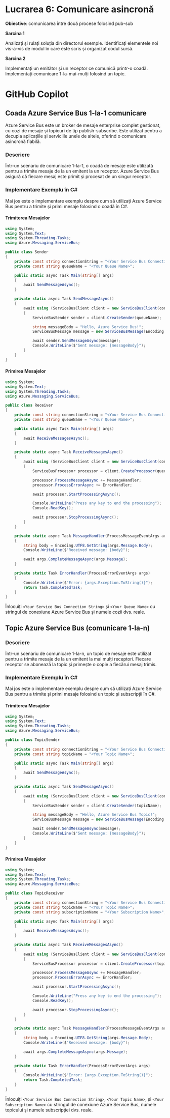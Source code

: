 # Lucrarea 6: Comunicare asincronă

**Obiective**: comunicarea între două procese folosind pub-sub

**Sarcina 1**

Analizați și rulați soluția din directorul exemple. Identificați elementele noi vis-a-vis de modul în care este scris și organizat codul sursă.

**Sarcina 2**

Implementați un emitător și un receptor ce comunică printr-o coadă.
Implementați comunicare 1-la-mai-mulți folosind un topic.

# GitHub Copilot

## Coada Azure Service Bus 1-la-1 comunicare

Azure Service Bus este un broker de mesaje enterprise complet gestionat, cu cozi de mesaje și topicuri de tip publish-subscribe. Este utilizat pentru a decupla aplicațiile și serviciile unele de altele, oferind o comunicare asincronă fiabilă.

### Descriere

Într-un scenariu de comunicare 1-la-1, o coadă de mesaje este utilizată pentru a trimite mesaje de la un emitent la un receptor. Azure Service Bus asigură că fiecare mesaj este primit și procesat de un singur receptor.

### Implementare Exemplu în C#

Mai jos este o implementare exemplu despre cum să utilizați Azure Service Bus pentru a trimite și primi mesaje folosind o coadă în C#.

#### Trimiterea Mesajelor

```csharp
using System;
using System.Text;
using System.Threading.Tasks;
using Azure.Messaging.ServiceBus;

public class Sender
{
    private const string connectionString = "<Your Service Bus Connection String>";
    private const string queueName = "<Your Queue Name>";

    public static async Task Main(string[] args)
    {
        await SendMessageAsync();
    }

    private static async Task SendMessageAsync()
    {
        await using (ServiceBusClient client = new ServiceBusClient(connectionString))
        {
            ServiceBusSender sender = client.CreateSender(queueName);

            string messageBody = "Hello, Azure Service Bus!";
            ServiceBusMessage message = new ServiceBusMessage(Encoding.UTF8.GetBytes(messageBody));

            await sender.SendMessageAsync(message);
            Console.WriteLine($"Sent message: {messageBody}");
        }
    }
}
```

#### Primirea Mesajelor

```csharp
using System;
using System.Text;
using System.Threading.Tasks;
using Azure.Messaging.ServiceBus;

public class Receiver
{
    private const string connectionString = "<Your Service Bus Connection String>";
    private const string queueName = "<Your Queue Name>";

    public static async Task Main(string[] args)
    {
        await ReceiveMessagesAsync();
    }

    private static async Task ReceiveMessagesAsync()
    {
        await using (ServiceBusClient client = new ServiceBusClient(connectionString))
        {
            ServiceBusProcessor processor = client.CreateProcessor(queueName, new ServiceBusProcessorOptions());

            processor.ProcessMessageAsync += MessageHandler;
            processor.ProcessErrorAsync += ErrorHandler;

            await processor.StartProcessingAsync();

            Console.WriteLine("Press any key to end the processing");
            Console.ReadKey();

            await processor.StopProcessingAsync();
        }
    }

    private static async Task MessageHandler(ProcessMessageEventArgs args)
    {
        string body = Encoding.UTF8.GetString(args.Message.Body);
        Console.WriteLine($"Received message: {body}");

        await args.CompleteMessageAsync(args.Message);
    }

    private static Task ErrorHandler(ProcessErrorEventArgs args)
    {
        Console.WriteLine($"Error: {args.Exception.ToString()}");
        return Task.CompletedTask;
    }
}
```

Înlocuiți `<Your Service Bus Connection String>` și `<Your Queue Name>` cu stringul de conexiune Azure Service Bus și numele cozii dvs. reale.

## Topic Azure Service Bus (comunicare 1-la-n)

### Descriere

Într-un scenariu de comunicare 1-la-n, un topic de mesaje este utilizat pentru a trimite mesaje de la un emitent la mai mulți receptori. Fiecare receptor se abonează la topic și primește o copie a fiecărui mesaj trimis.

### Implementare Exemplu în C#

Mai jos este o implementare exemplu despre cum să utilizați Azure Service Bus pentru a trimite și primi mesaje folosind un topic și subscripții în C#.

#### Trimiterea Mesajelor

```csharp
using System;
using System.Text;
using System.Threading.Tasks;
using Azure.Messaging.ServiceBus;

public class TopicSender
{
    private const string connectionString = "<Your Service Bus Connection String>";
    private const string topicName = "<Your Topic Name>";

    public static async Task Main(string[] args)
    {
        await SendMessageAsync();
    }

    private static async Task SendMessageAsync()
    {
        await using (ServiceBusClient client = new ServiceBusClient(connectionString))
        {
            ServiceBusSender sender = client.CreateSender(topicName);

            string messageBody = "Hello, Azure Service Bus Topic!";
            ServiceBusMessage message = new ServiceBusMessage(Encoding.UTF8.GetBytes(messageBody));

            await sender.SendMessageAsync(message);
            Console.WriteLine($"Sent message: {messageBody}");
        }
    }
}
```

#### Primirea Mesajelor

```csharp
using System;
using System.Text;
using System.Threading.Tasks;
using Azure.Messaging.ServiceBus;

public class TopicReceiver
{
    private const string connectionString = "<Your Service Bus Connection String>";
    private const string topicName = "<Your Topic Name>";
    private const string subscriptionName = "<Your Subscription Name>";

    public static async Task Main(string[] args)
    {
        await ReceiveMessagesAsync();
    }

    private static async Task ReceiveMessagesAsync()
    {
        await using (ServiceBusClient client = new ServiceBusClient(connectionString))
        {
            ServiceBusProcessor processor = client.CreateProcessor(topicName, subscriptionName, new ServiceBusProcessorOptions());

            processor.ProcessMessageAsync += MessageHandler;
            processor.ProcessErrorAsync += ErrorHandler;

            await processor.StartProcessingAsync();

            Console.WriteLine("Press any key to end the processing");
            Console.ReadKey();

            await processor.StopProcessingAsync();
        }
    }

    private static async Task MessageHandler(ProcessMessageEventArgs args)
    {
        string body = Encoding.UTF8.GetString(args.Message.Body);
        Console.WriteLine($"Received message: {body}");

        await args.CompleteMessageAsync(args.Message);
    }

    private static Task ErrorHandler(ProcessErrorEventArgs args)
    {
        Console.WriteLine($"Error: {args.Exception.ToString()}");
        return Task.CompletedTask;
    }
}
```

Înlocuiți `<Your Service Bus Connection String>`, `<Your Topic Name>`, și `<Your Subscription Name>` cu stringul de conexiune Azure Service Bus, numele topicului și numele subscripției dvs. reale.
